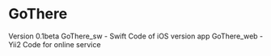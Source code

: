 # GoThere
Version 0.1beta
GoThere_sw - Swift Code of iOS version app
GoThere_web - Yii2 Code for online service
